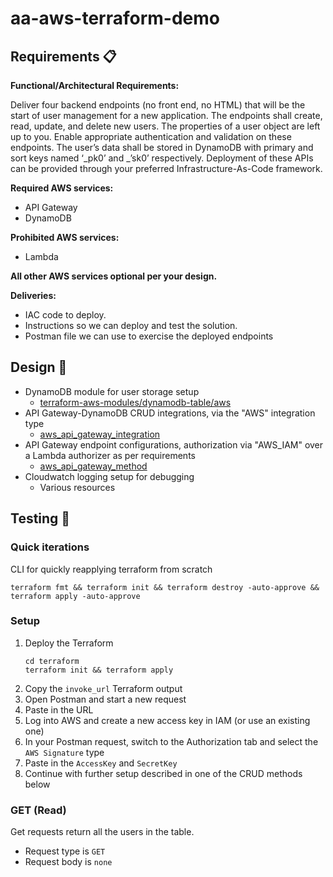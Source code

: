 # aa-aws-terraform-demo

## Requirements 📋

**Functional/Architectural Requirements:**
 
Deliver four backend endpoints (no front end, no HTML) that will be the start of user management for a new application.  The endpoints shall create, read, update, and delete new users.  The properties of a user object are left up to you. Enable appropriate authentication and validation on these endpoints. The user’s data shall be stored in DynamoDB with primary and sort keys named ‘_pk0’ and _’sk0’ respectively. Deployment of these APIs can be provided through your preferred Infrastructure-As-Code framework.
 
**Required AWS services:**
- API Gateway
- DynamoDB
 
**Prohibited AWS services:**
- Lambda
 
**All other AWS services optional per your design.**
 
**Deliveries:**
- IAC code to deploy.
- Instructions so we can deploy and test the solution.
- Postman file we can use to exercise the deployed endpoints

## Design 🔩

- DynamoDB module for user storage setup
    - [terraform-aws-modules/dynamodb-table/aws](https://registry.terraform.io/modules/terraform-aws-modules/dynamodb-table/aws/latest)
- API Gateway-DynamoDB CRUD integrations, via the "AWS" integration type
    - [aws_api_gateway_integration](https://registry.terraform.io/providers/hashicorp/aws/latest/docs/resources/api_gateway_integration)
- API Gateway endpoint configurations, authorization via "AWS_IAM" over a Lambda authorizer as per requirements
    - [aws_api_gateway_method](https://registry.terraform.io/providers/hashicorp/aws/latest/docs/resources/api_gateway_method)
- Cloudwatch logging setup for debugging
    - Various resources

## Testing 🧪

### Quick iterations
CLI for quickly reapplying terraform from scratch
```
terraform fmt && terraform init && terraform destroy -auto-approve && terraform apply -auto-approve
```

### Setup

1. Deploy the Terraform
    ```
    cd terraform
    terraform init && terraform apply
    ```
1. Copy the `invoke_url` Terraform output
1. Open Postman and start a new request
1. Paste in the URL
1. Log into AWS and create a new access key in IAM (or use an existing one)
1. In your Postman request, switch to the Authorization tab and select the `AWS Signature` type
1. Paste in the `AccessKey` and `SecretKey`
1. Continue with further setup described in one of the CRUD methods below

### GET (Read)

Get requests return all the users in the table.

- Request type is `GET`
- Request body is `none`
